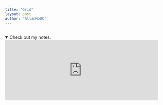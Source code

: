 ```yaml
---
title: "Grid"
layout: post
author: "AllanMoDC"
---
```


<br />
<details open>
<summary>Check out my notes.</summary>
<iframe src="https://allanmodc.github.io/cfd/index.md" 
        onload='javascript:(function(o){o.style.height=o.contentWindow.document.body.offsetHeight+"px";}(this));' 
        style="height:200px;
               width:100%;
               border:none;
               overflow:hidden;"
        open=false
        scrolling="no">
</iframe>
</details>
